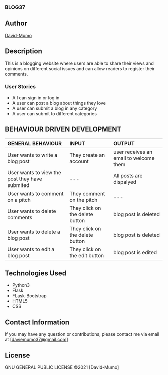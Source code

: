 ### BLOG37

## Author

[David-Mumo](https://github.com/Msyoka)

## Description

This is a blogging website where users are able to share their views and opinions on different social issues and can allow readers to register their comments.

### User Stories

- A I can sign in or log in
- A user can post a blog about things they love 
- A user can submit a blog in any category
- A user can submit to different categories

## BEHAVIOUR DRIVEN DEVELOPMENT

| GENERAL BEHAVIOUR | INPUT | OUTPUT|
|:------------------|:--------|:-----------|
|User wants to write a blog post| They create an account |user receives an email to welcome them|
|User wants to view the post they have submited| --- |All posts are dispalyed|
|User wants to comment on a pitch| They comment on the pitch |---|
|User wants to delete comments|They click on the delete button|blog post is deleted|
|User wants to delete a blog post|They click on the delete button|blog post is deleted|
|User wants to edit a blog post|They click on the edit button|blog post is edited|

## Technologies Used

* Python3
* Flask
* FLask-Bootstrap
* HTML5
* CSS

## Contact Information

If you may have any question or contributions, please contact me via email at [daviemumo37@gmail.com]

## License

GNU GENERAL PUBLIC LICENSE &copy;2021 [David-Mumo]